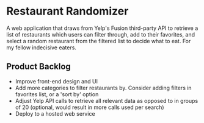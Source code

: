 # Restaurant Randomizer
A web application that draws from Yelp's Fusion third-party API to retrieve a list of restaurants which users can filter through, add to their favorites, and select a random restaurant from the filtered list to decide what to eat. For my fellow indecisive eaters.

## Product Backlog
- Improve front-end design and UI
- Add more categories to filter restaurants by. Consider adding filters in favorites list, or a 'sort by' option
- Adjust Yelp API calls to retrieve all relevant data as opposed to in groups of 20 (optional, would result in more calls used per search)
- Deploy to a hosted web service
